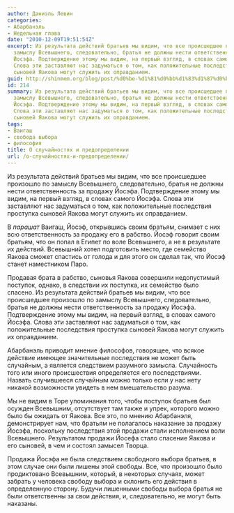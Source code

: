 ```yaml
---
author: Даниэль Левин
categories:
- Абарбанэль
- Недельная глава
date: "2010-12-09T19:51:54Z"
excerpt: Из результата действий братьев мы видим, что все происшедшее произошло по
  замыслу Всевышнего, следовательно, братья не должны нести ответственность за продажу
  Йосэфа. Подтверждение этому мы видим, на первый взгляд, в словах самого Йосэфа.
  Слова эти заставляют нас задуматься о том, как положительные последствия проступка
  сыновей Яакова могут служить их оправданием.
guid: http://shinmem.org/blog/post/%d0%be-%d1%81%d0%bb%d1%83%d1%87%d0%b0%d0%b9%d0%bd%d0%be%d1%81%d1%82%d1%8f%d1%85-%d0%b8-%d0%bf%d1%80%d0%b5%d0%b4%d0%be%d0%bf%d1%80%d0%b5%d0%b4%d0%b5%d0%bb%d0%b5%d0%bd%d0%b8%d0%b8
id: 214
summary: Из результата действий братьев мы видим, что все происшедшее произошло по
  замыслу Всевышнего, следовательно, братья не должны нести ответственность за продажу
  Йосэфа. Подтверждение этому мы видим, на первый взгляд, в словах самого Йосэфа.
  Слова эти заставляют нас задуматься о том, как положительные последствия проступка
  сыновей Яакова могут служить их оправданием.
tags:
- Ваигаш
- свобода выбора
- философия
title: О случайностях и предопределении
url: /о-случайностях-и-предопределении/
---
```

Из результата действий братьев мы видим, что все происшедшее произошло по замыслу Всевышнего, следовательно, братья не должны нести ответственность за продажу Йосэфа. Подтверждение этому мы видим, на первый взгляд, в словах самого Йосэфа. Слова эти заставляют нас задуматься о том, как положительные последствия проступка сыновей Яакова могут служить их оправданием.<!--more-->

В _парашат_ Ваигаш, Йосэф, открывшись своим братьям, снимает с них всю ответственность за продажу его в рабство. Йосэф говорит своим братьям, что он попал в Египет по воле Всевышнего, а не в результате их действий. Всевышний хотел подготовить место, где семейство Яакова сможет спастись от голода и для этого он сделал так, что Йосэф станет наместником Паро. 

Продавая брата в рабство, сыновья Яакова совершили недопустимый поступок, однако, в следствии их поступка, их семейство было спасено. Из результата действий братьев мы видим, что все происшедшее произошло по замыслу Всевышнего, следовательно, братья не должны нести ответственность за продажу Йосэфа. Подтверждение этому мы видим, на первый взгляд, в словах самого Йосэфа. Слова эти заставляют нас задуматься о том, как положительные последствия проступка сыновей Яакова могут служить их оправданием. 

Абарбанэль приводит мнение философов, говорящее, что всякое действие имеющее значительные последствия не может быть случайным, а является следствием разумного замысла. Случайность того или иного происшествия определяется его последствиями. Назвать случившееся случайным можно только если у нас нету никакой возможности увидеть в нем вмешательство разума. 

Мы не видим в Торе упоминания того, чтобы поступок братьев был осужден Всевышним, отсутствует там также и упрек, которого можно было бы ожидать от Яакова. Все это, по мнению Абарбанэля, демонстрирует нам, что братьям не полагалось наказание за продажу Йосэфа, поскольку последствия этой продажи стали исполнением воли Всевышнего. Результатом продажи Йосефа стало спасение Яакова и его сыновей, в чем и состоял замысел Творца. 

Продажа Йосэфа не была следствием свободного выбора братьев, в этом случае они были лишены этой свободы. Все, что произошло было продиктовано Всевышним, который, в некоторых случаях, может забрать у человека свободу выбора и склонить его действия в определенную сторону. Будучи лишенными свободы выбора братья не были ответственны за свои действия, и, следовательно, не могут быть наказаны.